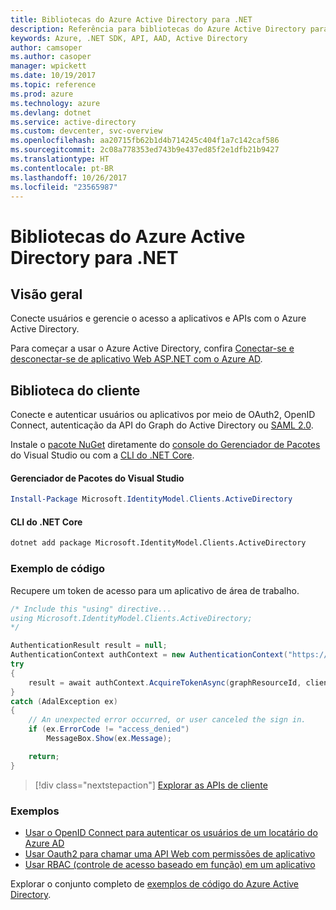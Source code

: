 ```yaml
---
title: Bibliotecas do Azure Active Directory para .NET
description: Referência para bibliotecas do Azure Active Directory para .NET
keywords: Azure, .NET SDK, API, AAD, Active Directory
author: camsoper
ms.author: casoper
manager: wpickett
ms.date: 10/19/2017
ms.topic: reference
ms.prod: azure
ms.technology: azure
ms.devlang: dotnet
ms.service: active-directory
ms.custom: devcenter, svc-overview
ms.openlocfilehash: aa20715fb62b1d4b714245c404f1a7c142caf586
ms.sourcegitcommit: 2c08a778353ed743b9e437ed85f2e1dfb21b9427
ms.translationtype: HT
ms.contentlocale: pt-BR
ms.lasthandoff: 10/26/2017
ms.locfileid: "23565987"
---
```

# <a name="azure-active-directory-libraries-for-net"></a>Bibliotecas do Azure Active Directory para .NET

## <a name="overview"></a>Visão geral

Conecte usuários e gerencie o acesso a aplicativos e APIs com o Azure Active Directory.

Para começar a usar o Azure Active Directory, confira [Conectar-se e desconectar-se de aplicativo Web ASP.NET com o Azure AD](/azure/active-directory/develop/active-directory-devquickstarts-webapp-dotnet).

## <a name="client-library"></a>Biblioteca do cliente

Conecte e autenticar usuários ou aplicativos por meio de OAuth2, OpenID Connect, autenticação da API do Graph do Active Directory ou [SAML 2.0](https://docs.microsoft.com/azure/active-directory/develop/active-directory-saml-protocol-reference).

Instale o [pacote NuGet](https://www.nuget.org/packages/Microsoft.Azure.Management.AppService.Fluent) diretamente do [console do Gerenciador de Pacotes][PackageManager] do Visual Studio ou com a [CLI do .NET Core][DotNetCLI].

#### <a name="visual-studio-package-manager"></a>Gerenciador de Pacotes do Visual Studio

```powershell
Install-Package Microsoft.IdentityModel.Clients.ActiveDirectory
```

#### <a name="net-core-cli"></a>CLI do .NET Core

```bash
dotnet add package Microsoft.IdentityModel.Clients.ActiveDirectory
```

### <a name="code-example"></a>Exemplo de código

Recupere um token de acesso para um aplicativo de área de trabalho.

```csharp
/* Include this "using" directive...
using Microsoft.IdentityModel.Clients.ActiveDirectory;
*/

AuthenticationResult result = null;
AuthenticationContext authContext = new AuthenticationContext("https://someauthority.com");
try
{
    result = await authContext.AcquireTokenAsync(graphResourceId, clientId, redirectUri, new PlatformParameters(PromptBehavior.Auto));
}
catch (AdalException ex)
{
    // An unexpected error occurred, or user canceled the sign in.
    if (ex.ErrorCode != "access_denied")
        MessageBox.Show(ex.Message);

    return;
}
```

> [!div class="nextstepaction"]
> [Explorar as APIs de cliente](/dotnet/api/overview/azure/activedirectory/client)

### <a name="samples"></a>Exemplos

* [Usar o OpenID Connect para autenticar os usuários de um locatário do Azure AD](https://github.com/Azure-Samples/active-directory-dotnet-webapp-openidconnect)
* [Usar Oauth2 para chamar uma API Web com permissões de aplicativo](https://github.com/Azure-Samples/active-directory-dotnet-webapp-webapi-oauth2-appidentity)
* [Usar RBAC (controle de acesso baseado em função) em um aplicativo](https://github.com/Azure-Samples/active-directory-dotnet-webapp-roleclaims)

Explorar o conjunto completo de [exemplos de código do Azure Active Directory](/azure/active-directory/develop/active-directory-code-samples).

[PackageManager]: https://docs.microsoft.com/nuget/tools/package-manager-console
[DotNetCLI]: https://docs.microsoft.com/dotnet/core/tools/dotnet-add-package
